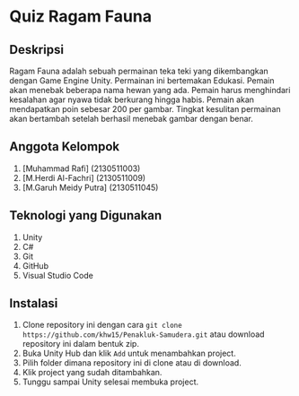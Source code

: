 # Quiz Ragam Fauna

## Deskripsi

Ragam Fauna adalah sebuah permainan teka teki yang dikembangkan dengan Game Engine Unity. Permainan ini bertemakan Edukasi. Pemain akan menebak beberapa nama hewan yang ada. Pemain harus menghindari kesalahan agar nyawa tidak berkurang hingga habis. Pemain akan mendapatkan poin sebesar 200 per gambar. Tingkat kesulitan permainan akan bertambah setelah berhasil menebak gambar dengan benar.

## Anggota Kelompok

1. [Muhammad Rafi] (2130511003)
2. [M.Herdi Al-Fachri] (2130511009)
3. [M.Garuh Meidy Putra] (2130511045)

## Teknologi yang Digunakan

1. Unity
2. C#
3. Git
4. GitHub
5. Visual Studio Code

## Instalasi

1. Clone repository ini dengan cara `git clone https://github.com/khw15/Penakluk-Samudera.git` atau download repository ini dalam bentuk zip.
2. Buka Unity Hub dan klik `Add` untuk menambahkan project.
3. Pilih folder dimana repository ini di clone atau di download.
4. Klik project yang sudah ditambahkan.
5. Tunggu sampai Unity selesai membuka project.
